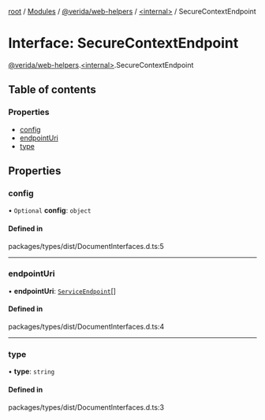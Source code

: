 [root](../README.md) / [Modules](../modules.md) / [@verida/web-helpers](../modules/verida_web_helpers.md) / [<internal\>](../modules/verida_web_helpers._internal_.md) / SecureContextEndpoint

# Interface: SecureContextEndpoint

[@verida/web-helpers](../modules/verida_web_helpers.md).[<internal\>](../modules/verida_web_helpers._internal_.md).SecureContextEndpoint

## Table of contents

### Properties

- [config](verida_web_helpers._internal_.SecureContextEndpoint.md#config)
- [endpointUri](verida_web_helpers._internal_.SecureContextEndpoint.md#endpointuri)
- [type](verida_web_helpers._internal_.SecureContextEndpoint.md#type)

## Properties

### config

• `Optional` **config**: `object`

#### Defined in

packages/types/dist/DocumentInterfaces.d.ts:5

___

### endpointUri

• **endpointUri**: [`ServiceEndpoint`](../modules/verida_web_helpers._internal_.md#serviceendpoint)[]

#### Defined in

packages/types/dist/DocumentInterfaces.d.ts:4

___

### type

• **type**: `string`

#### Defined in

packages/types/dist/DocumentInterfaces.d.ts:3
